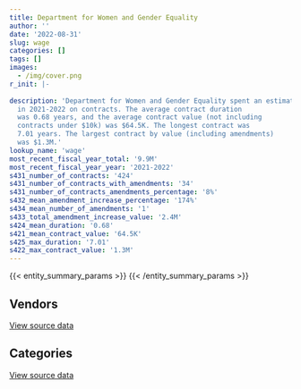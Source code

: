 ```yaml
---
title: Department for Women and Gender Equality
author: ''
date: '2022-08-31'
slug: wage
categories: []
tags: []
images:
  - /img/cover.png
r_init: |-
  
description: 'Department for Women and Gender Equality spent an estimated $9.9M
  in 2021-2022 on contracts. The average contract duration
  was 0.68 years, and the average contract value (not including
  contracts under $10k) was $64.5K. The longest contract was
  7.01 years. The largest contract by value (including amendments)
  was $1.3M.'
lookup_name: 'wage'
most_recent_fiscal_year_total: '9.9M'
most_recent_fiscal_year_year: '2021-2022'
s431_number_of_contracts: '424'
s431_number_of_contracts_with_amendments: '34'
s431_number_of_contracts_amendments_percentage: '8%'
s432_mean_amendment_increase_percentage: '174%'
s434_mean_number_of_amendments: '1'
s433_total_amendment_increase_value: '2.4M'
s424_mean_duration: '0.68'
s421_mean_contract_value: '64.5K'
s425_max_duration: '7.01'
s422_max_contract_value: '1.3M'
---
```


<script src="/rmarkdown-libs/htmlwidgets/htmlwidgets.js"></script>
<link href="/rmarkdown-libs/datatables-css/datatables-crosstalk.css" rel="stylesheet" />
<script src="/rmarkdown-libs/datatables-binding/datatables.js"></script>
<script src="/rmarkdown-libs/jquery/jquery-3.6.0.min.js"></script>
<link href="/rmarkdown-libs/dt-core-bootstrap/css/dataTables.bootstrap.min.css" rel="stylesheet" />
<link href="/rmarkdown-libs/dt-core-bootstrap/css/dataTables.bootstrap.extra.css" rel="stylesheet" />
<script src="/rmarkdown-libs/dt-core-bootstrap/js/jquery.dataTables.min.js"></script>
<script src="/rmarkdown-libs/dt-core-bootstrap/js/dataTables.bootstrap.min.js"></script>
<link href="/rmarkdown-libs/crosstalk/css/crosstalk.min.css" rel="stylesheet" />
<script src="/rmarkdown-libs/crosstalk/js/crosstalk.min.js"></script>
<script src="/rmarkdown-libs/htmlwidgets/htmlwidgets.js"></script>
<link href="/rmarkdown-libs/datatables-css/datatables-crosstalk.css" rel="stylesheet" />
<script src="/rmarkdown-libs/datatables-binding/datatables.js"></script>
<script src="/rmarkdown-libs/jquery/jquery-3.6.0.min.js"></script>
<link href="/rmarkdown-libs/dt-core-bootstrap/css/dataTables.bootstrap.min.css" rel="stylesheet" />
<link href="/rmarkdown-libs/dt-core-bootstrap/css/dataTables.bootstrap.extra.css" rel="stylesheet" />
<script src="/rmarkdown-libs/dt-core-bootstrap/js/jquery.dataTables.min.js"></script>
<script src="/rmarkdown-libs/dt-core-bootstrap/js/dataTables.bootstrap.min.js"></script>
<link href="/rmarkdown-libs/crosstalk/css/crosstalk.min.css" rel="stylesheet" />
<script src="/rmarkdown-libs/crosstalk/js/crosstalk.min.js"></script>

{{< entity_summary_params >}}
{{< /entity_summary_params >}}

## Vendors

<div id="htmlwidget-1" style="width:100%;height:auto;" class="datatables html-widget"></div>
<script type="application/json" data-for="htmlwidget-1">{"x":{"style":"bootstrap","filter":"none","vertical":false,"data":[["<a href=\"/vendors/acosys_consulting_services/\">Acosys Consulting Services<\/a>","<a href=\"/vendors/action_personnel_of_ottawa_hull/\">Action Personnel of Ottawa Hull<\/a>","<a href=\"/vendors/advanced_business_interiors/\">Advanced Business Interiors<\/a>","<a href=\"/vendors/advanced_chippewa_technologies/\">Advanced Chippewa Technologies<\/a>","<a href=\"/vendors/altis_human_resources/\">Altis Human Resources<\/a>","<a href=\"/vendors/artemp_personnel_services/\">Artemp Personnel Services<\/a>","<a href=\"/vendors/bell_canada/\">Bell Canada<\/a>","<a href=\"/vendors/blackberry/\">Blackberry<\/a>","<a href=\"/vendors/brookfield_global_integrated_solutions/\">Brookfield Global Integrated Solutions<\/a>","<a href=\"/vendors/calian/\">Calian<\/a>","<a href=\"/vendors/canadian_corps_of_commissionaires/\">Canadian Corps of Commissionaires<\/a>","<a href=\"/vendors/cbci_telecom/\">CBCI Telecom<\/a>","<a href=\"/vendors/cision_canada/\">Cision Canada<\/a>","<a href=\"/vendors/csdc_systems/\">CSDC Systems<\/a>","<a href=\"/vendors/donna_cona/\">Donna Cona<\/a>","<a href=\"/vendors/ekos_research_associates/\">Ekos Research Associates<\/a>","<a href=\"/vendors/environics_research_group/\">Environics Research Group<\/a>","<a href=\"/vendors/excel_human_resources/\">Excel Human Resources<\/a>","<a href=\"/vendors/ference_company_consulting/\">Ference Company Consulting<\/a>","<a href=\"/vendors/ford_motor_company/\">Ford Motor Company<\/a>","<a href=\"/vendors/gartner/\">Gartner<\/a>","<a href=\"/vendors/goss_gilroy/\">Goss Gilroy<\/a>","<a href=\"/vendors/graybridge_international_consulting/\">Graybridge International Consulting<\/a>","<a href=\"/vendors/hewlett_packard/\">Hewlett Packard<\/a>","<a href=\"/vendors/hypertec/\">Hypertec<\/a>","<a href=\"/vendors/ids_systems_consultants/\">IDS Systems Consultants<\/a>","<a href=\"/vendors/itex/\">ITEX<\/a>","<a href=\"/vendors/lionbridge/\">Lionbridge<\/a>","<a href=\"/vendors/maplesoft_consulting/\">Maplesoft Consulting<\/a>","<a href=\"/vendors/maxsys_staffing_and_consulting/\">Maxsys Staffing and Consulting<\/a>","<a href=\"/vendors/media_q/\">Media Q<\/a>","<a href=\"/vendors/microsoft_canada/\">Microsoft Canada<\/a>","<a href=\"/vendors/mishkumi_technologies/\">Mishkumi Technologies<\/a>","<a href=\"/vendors/mnp/\">MNP<\/a>","<a href=\"/vendors/n12_consulting/\">N12 Consulting<\/a>","<a href=\"/vendors/nattiq/\">NATTIQ<\/a>","<a href=\"/vendors/newfound_recruiting/\">Newfound Recruiting<\/a>","<a href=\"/vendors/nisha_techonologies/\">Nisha Techonologies<\/a>","<a href=\"/vendors/northern_micro/\">Northern Micro<\/a>","<a href=\"/vendors/pra/\">PRA<\/a>","<a href=\"/vendors/printers_plus/\">Printers Plus<\/a>","<a href=\"/vendors/purespirit_solutions/\">PureSpirIT Solutions<\/a>","<a href=\"/vendors/qmr/\">QMR<\/a>","<a href=\"/vendors/quantum_management_services/\">Quantum Management Services<\/a>","<a href=\"/vendors/raymond_chabot_grant_thornton/\">Raymond Chabot Grant Thornton<\/a>","<a href=\"/vendors/samson_and_associates/\">Samson and Associates<\/a>","<a href=\"/vendors/sdl_international_canada/\">SDL International Canada<\/a>","<a href=\"/vendors/softchoice/\">Softchoice<\/a>","<a href=\"/vendors/stratos/\">Stratos<\/a>","<a href=\"/vendors/systemscope/\">Systemscope<\/a>","<a href=\"/vendors/the_aim_group/\">The AIM Group<\/a>","<a href=\"/vendors/turtle_island_staffing/\">Turtle Island Staffing<\/a>","<a href=\"/vendors/ubiqus_canada/\">Ubiqus Canada<\/a>","<a href=\"/vendors/university_of_calgary/\">University of Calgary<\/a>","<a href=\"/vendors/university_of_new_brunswick/\">University of New Brunswick<\/a>","<a href=\"/vendors/university_of_ottawa/\">University of Ottawa<\/a>","<a href=\"/vendors/university_of_saskatchewan/\">University of Saskatchewan<\/a>","<a href=\"/vendors/university_of_toronto/\">University of Toronto<\/a>","<a href=\"/vendors/university_of_waterloo/\">University of Waterloo<\/a>","<a href=\"/vendors/university_of_western_ontario/\">University of Western Ontario<\/a>","<a href=\"/vendors/xerox/\">Xerox<\/a>","<a href=\"/vendors/zycom/\">Zycom<\/a>"],[null,54577.01,null,null,10816.61,1864.58,null,null,null,null,null,97443.97,null,null,null,null,null,60865.56,null,null,null,null,null,null,null,null,null,null,null,null,null,null,72395.28,null,105586.57,null,null,null,null,null,null,null,731.91,null,null,43553.45,null,null,null,null,null,null,null,null,null,null,null,null,null,20614.37,14382.39,192585.21],[null,50957.11,14169.06,22954.37,447544.89,5249.5,127472.49,34174.62,45014.66,null,null,301692.16,null,6364.1,52313.63,13797,null,128426.48,null,null,226.04,null,null,null,48426.16,null,21866.87,16000,50090.26,3409.98,23067.01,28085.93,null,null,109475.03,null,24920.83,null,null,null,null,133960.93,184600.19,null,null,111472.45,30353.4,32722.08,null,39953.81,null,null,25000,null,null,null,null,30000,null,28381.19,17664.27,165033.3],[null,null,null,95235.4,449047.12,null,159814.68,47196.93,null,89244.6,11703.55,56436.08,47838.9,8446.89,null,null,null,462724.78,null,null,115154.68,null,13149.66,165394.52,null,39091.5,null,110489.9,55587.98,36471.98,1932.99,49769.7,null,null,20284.5,null,5038.66,null,132400.22,null,24849.1,60879.26,101299.01,15866.98,null,111167.88,null,38464.35,7783.27,null,13813.38,null,225205.48,54428.62,40000,null,24931.5,null,15719.15,null,17616.01,3750.34],[44840.25,null,null,136107.23,206665.7,7862.26,339341.27,284915.36,null,82406.87,15806.52,42326.9,67853.72,2105.94,139410.07,null,73314.58,199491.16,79850.14,7907.63,156397.89,73946.25,34195.78,119364.92,16136.74,3035.34,null,101746.35,39844.59,null,25000,178253.02,null,35412.3,19637.12,14532.57,40716.15,157223.57,null,277305,null,127395.19,11522.08,7477.54,17330.38,89024.74,null,3522.61,74492.77,34492.5,78755.87,9922.5,166774.52,109156.29,null,39800,null,null,22311.04,null,17616.01,32839.77]],"container":"<table class=\"table table-striped table-hover row-border order-column display\">\n  <thead>\n    <tr>\n      <th>Vendor<\/th>\n      <th>2018-2019<\/th>\n      <th>2019-2020<\/th>\n      <th>2020-2021<\/th>\n      <th>2021-2022<\/th>\n    <\/tr>\n  <\/thead>\n<\/table>","options":{"order":[[4,"desc"]],"pageLength":10,"autoWidth":true,"columnDefs":[{"targets":1,"render":"function(data, type, row, meta) {\n    return type !== 'display' ? data : DTWidget.formatCurrency(data, \"$\", 2, 3, \",\", \".\", true, null);\n  }"},{"targets":2,"render":"function(data, type, row, meta) {\n    return type !== 'display' ? data : DTWidget.formatCurrency(data, \"$\", 2, 3, \",\", \".\", true, null);\n  }"},{"targets":3,"render":"function(data, type, row, meta) {\n    return type !== 'display' ? data : DTWidget.formatCurrency(data, \"$\", 2, 3, \",\", \".\", true, null);\n  }"},{"targets":4,"render":"function(data, type, row, meta) {\n    return type !== 'display' ? data : DTWidget.formatCurrency(data, \"$\", 2, 3, \",\", \".\", true, null);\n  }"},{"width":"16%","targets":[1,2,3,4]},{"className":"dt-right","targets":[1,2,3,4]}],"orderClasses":false}},"evals":["options.columnDefs.0.render","options.columnDefs.1.render","options.columnDefs.2.render","options.columnDefs.3.render"],"jsHooks":[]}</script>
<p class="text-right">
<a href="https://github.com/GoC-Spending/contracts-data/tree/main/data/out/departments/wage/summary_by_fiscal_year_by_vendor.csv" class="source-data-link btn btn-link">View source data</a>
</p>

## Categories

<div id="htmlwidget-2" style="width:100%;height:auto;" class="datatables html-widget"></div>
<script type="application/json" data-for="htmlwidget-2">{"x":{"style":"bootstrap","filter":"none","vertical":false,"data":[["<a href=\"/categories/facilities_and_construction/\">Facilities and construction<\/a>","<a href=\"/categories/office_management/\">Office management<\/a>","<a href=\"/categories/professional_services/\">Professional services<\/a>","<a href=\"/categories/information_technology/\">Information technology<\/a>","<a href=\"/categories/medical/\">Medical<\/a>","<a href=\"/categories/transportation_and_logistics/\">Transportation and logistics<\/a>","<a href=\"/categories/industrial_products_and_services/\">Industrial products and services<\/a>","<a href=\"/categories/travel/\">Travel<\/a>","<a href=\"/categories/security_and_protection/\">Security and protection<\/a>","<a href=\"/categories/human_capital/\">Human capital<\/a>"],[null,98410.47,445215.52,565196.81,null,null,null,null,null,15412.19],[16901.9,584516.48,2431456.29,1215408.14,null,null,null,19685.66,103123.8,179687.64],[3619.02,17616.01,5107796.1,1402529.46,10922.62,null,null,3295.71,11703.55,153744.51],[3619.02,59270.37,7070444.11,2461048.79,null,7907.63,12439.34,null,15806.52,279486.47]],"container":"<table class=\"table table-striped table-hover row-border order-column display\">\n  <thead>\n    <tr>\n      <th>Category<\/th>\n      <th>2018-2019<\/th>\n      <th>2019-2020<\/th>\n      <th>2020-2021<\/th>\n      <th>2021-2022<\/th>\n    <\/tr>\n  <\/thead>\n<\/table>","options":{"order":[[4,"desc"]],"dom":"t","pageLength":30,"autoWidth":true,"columnDefs":[{"targets":1,"render":"function(data, type, row, meta) {\n    return type !== 'display' ? data : DTWidget.formatCurrency(data, \"$\", 2, 3, \",\", \".\", true, null);\n  }"},{"targets":2,"render":"function(data, type, row, meta) {\n    return type !== 'display' ? data : DTWidget.formatCurrency(data, \"$\", 2, 3, \",\", \".\", true, null);\n  }"},{"targets":3,"render":"function(data, type, row, meta) {\n    return type !== 'display' ? data : DTWidget.formatCurrency(data, \"$\", 2, 3, \",\", \".\", true, null);\n  }"},{"targets":4,"render":"function(data, type, row, meta) {\n    return type !== 'display' ? data : DTWidget.formatCurrency(data, \"$\", 2, 3, \",\", \".\", true, null);\n  }"},{"width":"16%","targets":[1,2,3,4]},{"className":"dt-right","targets":[1,2,3,4]}],"orderClasses":false,"lengthMenu":[10,25,30,50,100]}},"evals":["options.columnDefs.0.render","options.columnDefs.1.render","options.columnDefs.2.render","options.columnDefs.3.render"],"jsHooks":[]}</script>
<p class="text-right">
<a href="https://github.com/GoC-Spending/contracts-data/tree/main/data/out/departments/wage/summary_by_fiscal_year_by_category.csv" class="source-data-link btn btn-link">View source data</a>
</p>
